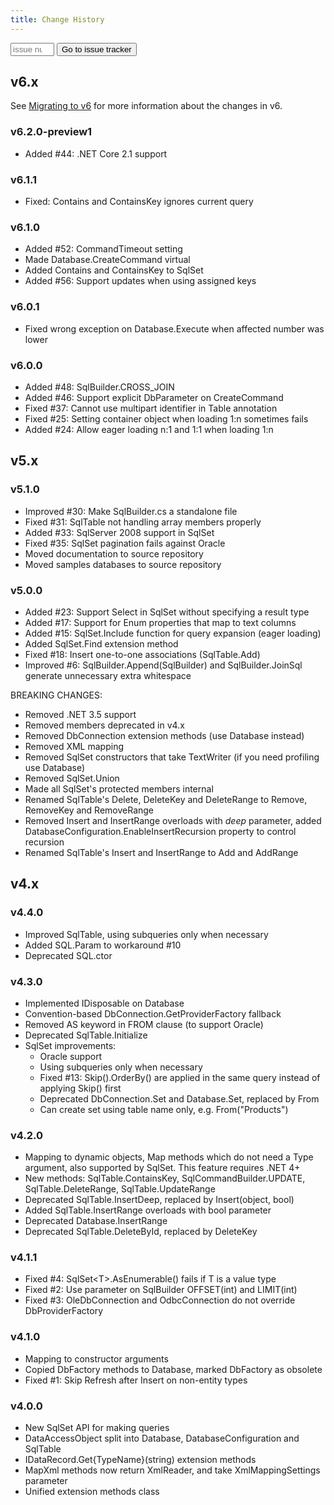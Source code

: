 ```yaml
---
title: Change History
---
```


<form onsubmit="window.location.href='{{ page.repository_url }}/issues/' + document.getElementById('issue_number').value; return false;">
<input id='issue_number' type='number' placeholder='issue number' required min='1' style='width: 70px'/>
<button>Go to issue tracker</button>
</form>

## v6.x
See [Migrating to v6](migrating/to-v6.html) for more information about the changes in v6.

### v6.2.0-preview1
- Added #44: .NET Core 2.1 support

### v6.1.1
- Fixed: Contains and ContainsKey ignores current query

### v6.1.0
- Added #52: CommandTimeout setting
- Made Database.CreateCommand virtual
- Added Contains and ContainsKey to SqlSet
- Added #56: Support updates when using assigned keys

### v6.0.1
- Fixed wrong exception on Database.Execute when affected number was lower

### v6.0.0
- Added #48: SqlBuilder.CROSS_JOIN
- Added #46: Support explicit DbParameter on CreateCommand 
- Fixed #37: Cannot use multipart identifier in Table annotation
- Fixed #25: Setting container object when loading 1:n sometimes fails
- Added #24: Allow eager loading n:1 and 1:1 when loading 1:n

## v5.x

### v5.1.0
- Improved #30: Make SqlBuilder.cs a standalone file
- Fixed #31: SqlTable not handling array members properly
- Added #33: SqlServer 2008 support in SqlSet
- Fixed #35: SqlSet pagination fails against Oracle
- Moved documentation to source repository
- Moved samples databases to source repository

### v5.0.0
- Added #23: Support Select in SqlSet without specifying a result type
- Added #17: Support for Enum properties that map to text columns
- Added #15: SqlSet.Include function for query expansion (eager loading)
- Added SqlSet.Find extension method
- Fixed #18: Insert one-to-one associations (SqlTable.Add)
- Improved #6: SqlBuilder.Append(SqlBuilder) and SqlBuilder.JoinSql generate unnecessary extra whitespace

BREAKING CHANGES:

- Removed .NET 3.5 support
- Removed members deprecated in v4.x
- Removed DbConnection extension methods (use Database instead)
- Removed XML mapping
- Removed SqlSet constructors that take TextWriter (if you need profiling use Database)
- Removed SqlSet.Union
- Made all SqlSet's protected members internal
- Renamed SqlTable's Delete, DeleteKey and DeleteRange to Remove, RemoveKey and RemoveRange
- Removed Insert and InsertRange overloads with *deep* parameter, added DatabaseConfiguration.EnableInsertRecursion property to control recursion
- Renamed SqlTable's Insert and InsertRange to Add and AddRange

## v4.x

### v4.4.0
- Improved SqlTable, using subqueries only when necessary
- Added SQL.Param to workaround #10
- Deprecated SQL.ctor

### v4.3.0
- Implemented IDisposable on Database
- Convention-based DbConnection.GetProviderFactory fallback
- Removed AS keyword in FROM clause (to support Oracle)
- Deprecated SqlTable.Initialize
- SqlSet improvements:
  * Oracle support
  * Using subqueries only when necessary
  * Fixed #13: Skip().OrderBy() are applied in the same query instead of applying Skip() first
  * Deprecated DbConnection.Set and Database.Set, replaced by From
  * Can create set using table name only, e.g. From("Products")

### v4.2.0
- Mapping to dynamic objects, Map methods which do not need a Type argument, also supported by SqlSet. This feature requires .NET 4+
- New methods: SqlTable.ContainsKey, SqlCommandBuilder.UPDATE, SqlTable.DeleteRange, SqlTable.UpdateRange
- Deprecated SqlTable.InsertDeep, replaced by Insert(object, bool)
- Added SqlTable.InsertRange overloads with bool parameter
- Deprecated Database.InsertRange
- Deprecated SqlTable.DeleteById, replaced by DeleteKey

### v4.1.1
- Fixed #4: SqlSet&lt;T>.AsEnumerable() fails if T is a value type
- Fixed #2: Use parameter on SqlBuilder OFFSET(int) and LIMIT(int)
- Fixed #3: OleDbConnection and OdbcConnection do not override DbProviderFactory

### v4.1.0
- Mapping to constructor arguments
- Copied DbFactory methods to Database, marked DbFactory as obsolete
- Fixed #1: Skip Refresh after Insert on non-entity types

### v4.0.0
- New SqlSet API for making queries
- DataAccessObject split into Database, DatabaseConfiguration and SqlTable
- IDataRecord.Get{TypeName}(string) extension methods
- MapXml methods now return XmlReader, and take XmlMappingSettings parameter
- Unified extension methods class
